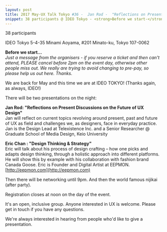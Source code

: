```yaml
---
layout: post
title: 2017 May-UX Talk Tokyo #36 -  Jan Rod -  "Reflections on Present Discussions on the Future of UX Design" & Eric Chan  -  "Design Thinking & Strategy"
snippet: 38 participants @ IDEO Tokyo - <strong>Before we start-</strong><br> <em>Just a message from the organisers - if you reserve a -
---
```

38 participants

IDEO Tokyo 5-4-35 Minami Aoyama, #201 Minato-ku, Tokyo 107-0062

<strong>Before we start...</strong><br>
<em>Just a message from the organisers - if you reserve a ticket and then can't attend, PLEASE cancel before 2pm on the event day, otherwise other people miss out. We really are trying to avoid changing to pre-pay, so please help us out here. Thanks.</em> 

We are back for May and this time we are at IDEO TOKYO! (Thanks again, as always, IDEO!)

There will be two presentations on the night:

<strong>Jan Rod: "Reflections on Present Discussions on the Future of UX Design"</strong> <br>
Jan will reflect on current topics revolving around present, past and future of UX as field and challenges we, as designers, face in everyday practice. Jan is the Design Lead at Telexistence Inc. and a Senior Researcher @ Graduate School of Media Design, Keio University

<strong>Eric Chan : "Design Thinking &amp; Strategy"</strong> <br>
Eric will talk about his process of design crafting – how one picks and adapts design thinking, through a holistic approach into different platforms. He will show this by example with his collaboration with fashion brand Canada Goose. Eric is Founder and Digital Artist at EEPMON. [http://eepmon.com](http://eepmon.com)

Then there will be networking until 9pm. And then the world famous nijikai (after party).

Registration closes at noon on the day of the event.

It's an open, inclusive group. Anyone interested in UX is welcome. Please get in touch if you have any questions.

We're always interested in hearing from people who'd like to give a presentation.

